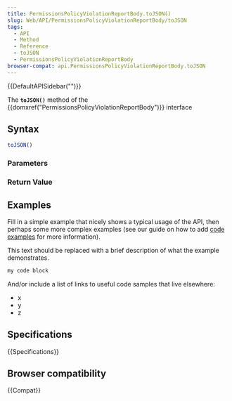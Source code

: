 ```yaml
---
title: PermissionsPolicyViolationReportBody.toJSON()
slug: Web/API/PermissionsPolicyViolationReportBody/toJSON
tags:
  - API
  - Method
  - Reference
  - toJSON
  - PermissionsPolicyViolationReportBody
browser-compat: api.PermissionsPolicyViolationReportBody.toJSON
---
```

{{DefaultAPISidebar("")}}

The **`toJSON()`** method of the {{domxref("PermissionsPolicyViolationReportBody")}} interface 

## Syntax

```js
toJSON()
```

### Parameters



### Return Value



## Examples

Fill in a simple example that nicely shows a typical usage of the API, then perhaps some more complex examples (see our guide on how to add [code examples](/en-US/docs/MDN/Contribute/Structures/Code_examples) for more information).

This text should be replaced with a brief description of what the example demonstrates.

```js
my code block
```

And/or include a list of links to useful code samples that live elsewhere:

*   x
*   y
*   z

## Specifications

{{Specifications}}

## Browser compatibility

{{Compat}}


